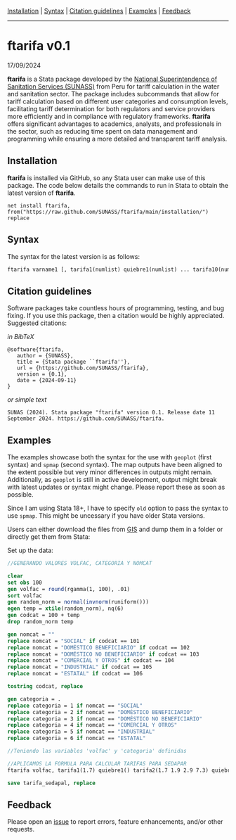[Installation](#Installation) | [Syntax](#Syntax) | [Citation guidelines](#Citation-guidelines) | [Examples](#Examples) | [Feedback](#Feedback)  

---


# ftarifa v0.1

17/09/2024

**ftarifa** is a Stata package developed by the [National Superintendence of Sanitation Services (SUNASS)](https://www.gob.pe/sunass) from Peru for tariff calculation in the water and sanitation sector. The package includes subcommands that allow for tariff calculation based on different user categories and consumption levels, facilitating tariff determination for both regulators and service providers more efficiently and in compliance with regulatory frameworks. **ftarifa** offers significant advantages to academics, analysts, and professionals in the sector, such as reducing time spent on data management and programming while ensuring a more detailed and transparent tariff analysis.

## Installation

**ftarifa** is installed via GitHub, so any Stata user can make use of this package. The code below details the commands to run in Stata to obtain the latest version of **ftarifa**.

```
net install ftarifa, from("https://raw.github.com/SUNASS/ftarifa/main/installation/") replace
```

## Syntax

The syntax for the latest version is as follows:

```stata
ftarifa varname1 [, tarifa1(numlist) quiebre1(numlist) ... tarifa10(numlist) quiebre10(numlist) generate(varname2) categoria(varname3)]
```


## Citation guidelines
Software packages take countless hours of programming, testing, and bug fixing. If you use this package, then a citation would be highly appreciated. Suggested citations:

*in BibTeX*

```
@software{ftarifa,
   author = {SUNASS},
   title = {Stata package ``ftarifa''},
   url = {https://github.com/SUNASS/ftarifa},
   version = {0.1},
   date = {2024-09-11}
}
```

*or simple text*

```
SUNAS (2024). Stata package "ftarifa" version 0.1. Release date 11 September 2024. https://github.com/SUNASS/ftarifa.
```


## Examples

The examples showcase both the syntax for the use with `geoplot` (first syntax) and `spmap` (second syntax). The map outputs have been aligned to the extent possible but very minor differences in outputs might remain. Additionally, as `geoplot` is still in active development, output might break with latest updates or syntax might change. Please report these as soon as possible.

Since I am using Stata 18+, I have to specify `old` option to pass the syntax to use `spmap`. This might be uncessary if you have older Stata versions.

Users can either download the files from [GIS](./GIS/) and dump them in a folder or directly get them from Stata:

Set up the data:

```stata
//GENERANDO VALORES VOLFAC, CATEGORIA Y NOMCAT

clear 
set obs 100
gen volfac = round(rgamma(1, 100), .01)
sort volfac
gen random_norm = normal(invnorm(runiform()))
egen temp = xtile(random_norm), nq(6)
gen codcat = 100 + temp
drop random_norm temp

gen nomcat = ""
replace nomcat = "SOCIAL" if codcat == 101
replace nomcat = "DOMÉSTICO BENEFICIARIO" if codcat == 102
replace nomcat = "DOMÉSTICO NO BENEFICIARIO" if codcat == 103
replace nomcat = "COMERCIAL Y OTROS" if codcat == 104
replace nomcat = "INDUSTRIAL" if codcat == 105
replace nomcat = "ESTATAL" if codcat == 106 

tostring codcat, replace 

gen categoria = .
replace categoria = 1 if nomcat == "SOCIAL"
replace categoria = 2 if nomcat == "DOMÉSTICO BENEFICIARIO"
replace categoria = 3 if nomcat == "DOMÉSTICO NO BENEFICIARIO"
replace categoria = 4 if nomcat == "COMERCIAL Y OTROS"
replace categoria = 5 if nomcat == "INDUSTRIAL"
replace categoria = 6 if nomcat == "ESTATAL"

//Teniendo las variables 'volfac' y 'categoria' definidas

//APLICAMOS LA FORMULA PARA CALCULAR TARIFAS PARA SEDAPAR
ftarifa volfac, tarifa1(1.7) quiebre1() tarifa2(1.7 1.9 2.9 7.3) quiebre2(10 20 50) tarifa3(2 2.9 7.3) quiebre3(20 50) tarifa4(1000) quiebre4(7.3 7.9) tarifa5(7.9) quiebre5() tarifa6(7.9) quiebre6()generate(imagua) categoria(categoria)

save tarifa_sedapal, replace
```

## Feedback

Please open an [issue](https://github.com/SUNASS/ftarifa/issues) to report errors, feature enhancements, and/or other requests. 


